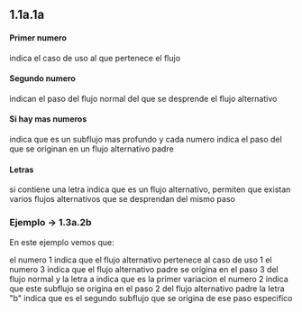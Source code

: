 ## 1.1a.1a

#### Primer numero

indica el caso de uso al que pertenece el flujo

#### Segundo numero

indican el paso del flujo normal del que se desprende el flujo alternativo

#### Si hay mas numeros
indica que es un subflujo mas profundo y cada numero indica el paso del que se originan en un flujo alternativo padre

#### Letras

si contiene una letra indica que es un flujo alternativo, permiten que existan varios flujos alternativos que se desprendan del mismo paso


### Ejemplo -> 1.3a.2b

En este ejemplo vemos que:

el numero 1 indica que el flujo alternativo pertenece al caso de uso 1
el numero 3 indica que el flujo alternativo padre se origina en el paso 3 del flujo normal y la letra a indica que es la primer variacion
el numero 2 indica que este subflujo se origina en el paso 2 del flujo alternativo padre
la letra "b" indica que es el segundo subflujo que se origina de ese paso especifico